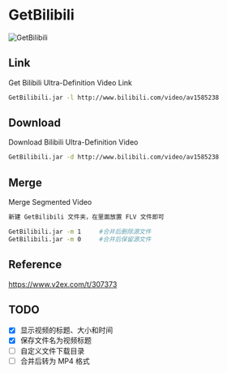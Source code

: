 # GetBilibili
![](http://ww4.sinaimg.cn/large/a15b4afegw1f7z7kvlzcmg20sp0ehjw3 "GetBilibili")

## Link
Get Bilibili Ultra-Definition Video Link
```bash
GetBilibili.jar -l http://www.bilibili.com/video/av1585238
```

## Download
Download Bilibili Ultra-Definition Video
```bash
GetBilibili.jar -d http://www.bilibili.com/video/av1585238
```

## Merge
Merge Segmented Video
```bash
新建 GetBilibili 文件夹，在里面放置 FLV 文件即可

GetBilibili.jar -m 1     #合并后删除源文件
GetBilibili.jar -m 0     #合并后保留源文件
```

## Reference
https://www.v2ex.com/t/307373

## TODO
- [x] 显示视频的标题、大小和时间
- [x] 保存文件名为视频标题
- [ ] 自定义文件下载目录
- [ ] 合并后转为 MP4 格式
